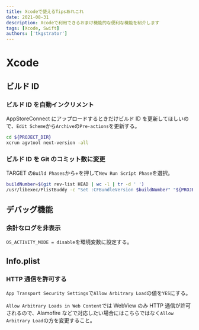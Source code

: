 ```yaml
---
title: Xcodeで使えるTipsあれこれ
date: 2021-08-31
description: Xcodeで利用できるおまけ機能的な便利な機能を紹介します
tags: [Xcode, Swift]
authors: ['tkgstrator']
---
```


# Xcode

## ビルド ID

### ビルド ID を自動インクリメント

AppStoreConnect にアップロードするときだけビルド ID を更新してほしいので、`Edit Scheme`から`Archive`の`Pre-actions`を更新する。

```sh
cd ${PROJECT_DIR}
xcrun agvtool next-version -all
```

### ビルド ID を Git のコミット数に変更

TARGET の`Build Phases`から+を押して`New Run Script Phase`を選択。

```sh
buildNumber=$(git rev-list HEAD | wc -l | tr -d ' ')
/usr/libexec/PlistBuddy -c "Set :CFBundleVersion $buildNumber" "${PROJECT_DIR}/${INFOPLIST_FILE}"
```

## デバッグ機能

### 余計なログを非表示

`OS_ACTIVITY_MODE = disable`を環境変数に設定する。

## Info.plist

### HTTP 通信を許可する

`App Transport Security Settings`で`Allow Arbitrary Load`の値を`YES`にする。

`Allow Arbitrary Loads in Web Content`では WebView のみ HTTP 通信が許可されるので、Alamofire などで対応したい場合にはこちらではなく`Allow Arbitrary Load`の方を変更すること。
